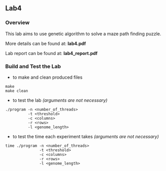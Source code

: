 ## Lab4

### Overview
This lab aims to use genetic algorithm to solve a maze path finding puzzle.  

More details can be found at: **lab4.pdf**

Lab report can be found at: **lab4_report.pdf**

### Build and Test the Lab

* to make and clean produced files
```
make
make clean
```
* to test the lab _(arguments are not necessary)_
```
./program -n <number_of_threads>
          -t <threshold>
          -c <columns>
          -r <rows>
          -l <genome_length>
```
* to test the time each experiment takes _(arguments are not necessary)_
```
time ./program -n <number_of_threads>
               -t <threshold>
               -c <columns>
               -r <rows>
               -l <genome_length> 
```
